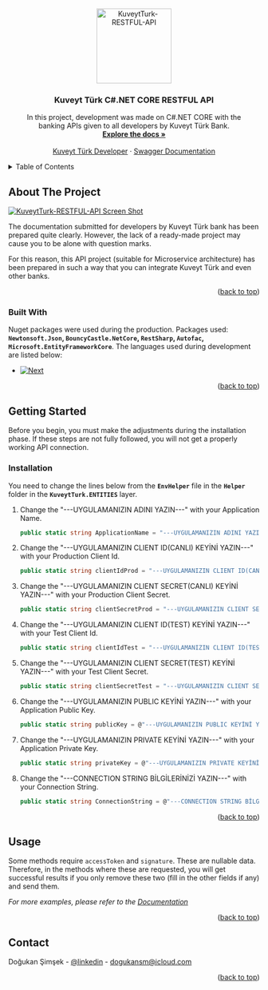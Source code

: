 <!-- Improved compatibility of back to top link: See: https://github.com/othneildrew/Best-README-Template/pull/73 -->
<a name="readme-top"></a>
<!--
*** Thanks for checking out the Best-README-Template. If you have a suggestion
*** that would make this better, please fork the repo and create a pull request
*** or simply open an issue with the tag "enhancement".
*** Don't forget to give the project a star!
*** Thanks again! Now go create something AMAZING! :D
-->



<!-- PROJECT SHIELDS -->
<!--
*** I'm using markdown "reference style" links for readability.
*** Reference links are enclosed in brackets [ ] instead of parentheses ( ).
*** See the bottom of this document for the declaration of the reference variables
*** for contributors-url, forks-url, etc. This is an optional, concise syntax you may use.
*** https://www.markdownguide.org/basic-syntax/#reference-style-links
[![Contributors][contributors-shield]][contributors-url]
[![Forks][forks-shield]][forks-url]
[![Stargazers][stars-shield]][stars-url]
[![Issues][issues-shield]][issues-url] 
[![LinkedIn][linkedin-shield]][linkedin-url]



<!-- PROJECT LOGO -->
<br />
<div align="center">
  <a href="https://github.com/dogukansm/KuveytTurk-RESTFUL-API">
    <img src="https://i.hizliresim.com/9710hkz.png" alt="KuveytTurk-RESTFUL-API" height="150">
  </a>

  <h3 align="center">Kuveyt Türk C#.NET CORE RESTFUL API</h3>

  <p align="center">
    In this project, development was made on C#.NET CORE with the <br />
    banking APIs given to all developers by Kuveyt Türk Bank.
    <br />
    <a href="https://developer.kuveytturk.com.tr/documentation/introduction/getting-started"><strong>Explore the docs »</strong></a>
    <br />
    <br />
    <a href="https://developer.kuveytturk.com.tr/">Kuveyt Türk Developer</a>
    ·
    <a href="https://developer.kuveytturk.com.tr/swagger">Swagger Documentation</a> 
  </p>
</div>



<!-- TABLE OF CONTENTS -->
<details>
  <summary>Table of Contents</summary>
  <ol>
    <li>
      <a href="#about-the-project">About The Project</a>
      <ul>
        <li><a href="#built-with">Built With</a></li>
      </ul>
    </li>
    <li>
      <a href="#getting-started">Getting Started</a>
      <ul>
        <li><a href="#prerequisites">Prerequisites</a></li>
        <li><a href="#installation">Installation</a></li>
      </ul>
    </li>
    <li><a href="#usage">Usage</a></li>
    <li><a href="#roadmap">Roadmap</a></li>
    <li><a href="#contributing">Contributing</a></li>
    <li><a href="#license">License</a></li>
    <li><a href="#contact">Contact</a></li>
    <li><a href="#acknowledgments">Acknowledgments</a></li>
  </ol>
</details>



<!-- ABOUT THE PROJECT -->
## About The Project

[![KuveytTurk-RESTFUL-API Screen Shot][product-screenshot]](https://example.com)

The documentation submitted for developers by Kuveyt Türk bank has been prepared quite clearly. However, the lack of a ready-made project may cause you to be alone with question marks.

For this reason, this API project (suitable for Microservice architecture) has been prepared in such a way that you can integrate Kuveyt Türk and even other banks.

<p align="right">(<a href="#readme-top">back to top</a>)</p>



### Built With

Nuget packages were used during the production. Packages used: <b>`Newtonsoft.Json`, `BouncyCastle.NetCore`, `RestSharp`, `Autofac`, `Microsoft.EntityFrameworkCore`</b>. The languages used during development are listed below:

* [![Next][CSHARP]][CSHARP-url]

<p align="right">(<a href="#readme-top">back to top</a>)</p>



<!-- GETTING STARTED -->
## Getting Started

Before you begin, you must make the adjustments during the installation phase. If these steps are not fully followed, you will not get a properly working API connection.

### Installation

You need to change the lines below from the <b>`EnvHelper`</b> file in the <b>`Helper`</b> folder in the <b>`KuveytTurk.ENTITIES`</b> layer.

1. Change the "---UYGULAMANIZIN ADINI YAZIN---" with your Application Name.
   ```csharp
   public static string ApplicationName = "---UYGULAMANIZIN ADINI YAZIN---";
   ```
2. Change the "---UYGULAMANIZIN CLIENT ID(CANLI) KEYİNİ YAZIN---" with your Production Client Id.
   ```csharp
   public static string clientIdProd = "---UYGULAMANIZIN CLIENT ID(CANLI) KEYİNİ YAZIN---";
   ```
3. Change the "---UYGULAMANIZIN CLIENT SECRET(CANLI) KEYİNİ YAZIN---" with your Production Client Secret.
   ```csharp
   public static string clientSecretProd = "---UYGULAMANIZIN CLIENT SECRET(CANLI) KEYİNİ YAZIN---";
   ```
4. Change the "---UYGULAMANIZIN CLIENT ID(TEST) KEYİNİ YAZIN---" with your Test Client Id.
   ```csharp
   public static string clientIdTest = "---UYGULAMANIZIN CLIENT ID(TEST) KEYİNİ YAZIN---";
   ```
5. Change the "---UYGULAMANIZIN CLIENT SECRET(TEST) KEYİNİ YAZIN---" with your Test Client Secret.
   ```csharp
   public static string clientSecretTest = "---UYGULAMANIZIN CLIENT SECRET(TEST) KEYİNİ YAZIN---";
   ```
6. Change the "---UYGULAMANIZIN PUBLIC KEYİNİ YAZIN---" with your Application Public Key.
   ```csharp
   public static string publicKey = @"---UYGULAMANIZIN PUBLIC KEYİNİ YAZIN---";
   ```
7. Change the "---UYGULAMANIZIN PRIVATE KEYİNİ YAZIN---" with your Application Private Key.
   ```csharp
   public static string privateKey = @"---UYGULAMANIZIN PRIVATE KEYİNİ YAZIN---";
   ```
8. Change the "---CONNECTION STRING BİLGİLERİNİZİ YAZIN---" with your Connection String.
   ```csharp
   public static string ConnectionString = @"---CONNECTION STRING BİLGİLERİNİZİ YAZIN---";
   ```

<p align="right">(<a href="#readme-top">back to top</a>)</p>



<!-- USAGE EXAMPLES -->
## Usage

Some methods require `accessToken` and `signature`. These are nullable data. Therefore, in the methods where these are requested, you will get successful results if you only remove these two (fill in the other fields if any) and send them.

_For more examples, please refer to the [Documentation](https://example.com)_

<p align="right">(<a href="#readme-top">back to top</a>)</p>

 
 
 


<!-- CONTACT -->
## Contact

Doğukan Şimşek - [@linkedin](https://linkedin.com/in/dogukansm) - dogukansm@icloud.com 

<p align="right">(<a href="#readme-top">back to top</a>)</p>


<!-- MARKDOWN LINKS & IMAGES -->
<!-- https://www.markdownguide.org/basic-syntax/#reference-style-links -->
[contributors-shield]: https://img.shields.io/github/contributors/dogukansm/Best-README-Template.svg?style=for-the-badge
[contributors-url]: https://github.com/dogukansm/KuveytTurk-RESTFUL-API/graphs/contributors
[forks-shield]: https://img.shields.io/github/forks/dogukansm/Best-README-Template.svg?style=for-the-badge
[forks-url]: https://github.com/dogukansm/KuveytTurk-RESTFUL-API/network/members
[stars-shield]: https://img.shields.io/github/stars/dogukansm/Best-README-Template.svg?style=for-the-badge
[stars-url]: https://github.com/dogukansm/KuveytTurk-RESTFUL-API/stargazers
[issues-shield]: https://img.shields.io/github/issues/dogukansm/Best-README-Template.svg?style=for-the-badge
[issues-url]: https://github.com/dogukansm/KuveytTurk-RESTFUL-API/issues
[license-shield]: https://img.shields.io/github/license/dogukansm/Best-README-Template.svg?style=for-the-badge
[license-url]: https://github.com/dogukansm/KuveytTurk-RESTFUL-API/blob/master/LICENSE.txt
[linkedin-shield]: https://img.shields.io/badge/-LinkedIn-black.svg?style=for-the-badge&logo=linkedin&colorB=555
[linkedin-url]: https://linkedin.com/in/dogukansm
[product-screenshot]: https://i.hizliresim.com/7hyq25y.png
[CSHARP]: https://img.shields.io/badge/C%23-563D7C?style=for-the-badge&logo=csharp&logoColor=white
[CSHARP-url]: #
